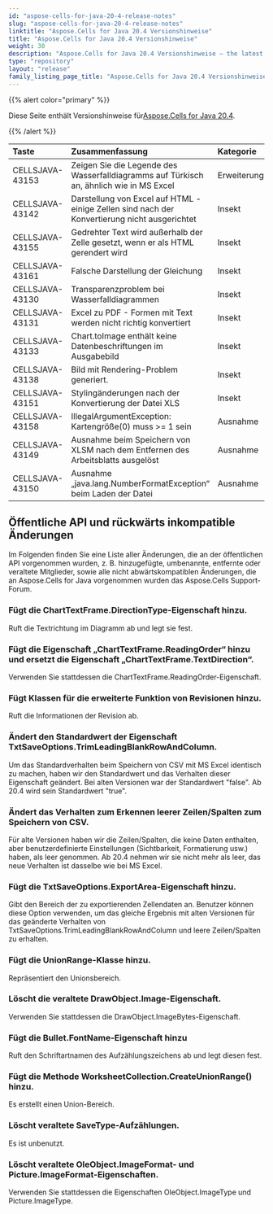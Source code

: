 ```yaml
---
id: "aspose-cells-for-java-20-4-release-notes"
slug: "aspose-cells-for-java-20-4-release-notes"
linktitle: "Aspose.Cells for Java 20.4 Versionshinweise"
title: "Aspose.Cells for Java 20.4 Versionshinweise"
weight: 30
description: "Aspose.Cells for Java 20.4 Versionshinweise – the latest updates and fixes."
type: "repository"
layout: "release"
family_listing_page_title: "Aspose.Cells for Java 20.4 Versionshinweise"
---
```

{{% alert color="primary" %}} 

 Diese Seite enthält Versionshinweise für[Aspose.Cells for Java 20.4](https://releases.aspose.com/cells/java/new-releases/aspose.cells-for-java-20.4/).

{{% /alert %}} 

|**Taste**|**Zusammenfassung**|**Kategorie**|
|:- |:- |:- |
|CELLSJAVA-43153|Zeigen Sie die Legende des Wasserfalldiagramms auf Türkisch an, ähnlich wie in MS Excel|Erweiterung|
|CELLSJAVA-43142|Darstellung von Excel auf HTML - einige Zellen sind nach der Konvertierung nicht ausgerichtet|Insekt|
|CELLSJAVA-43155|Gedrehter Text wird außerhalb der Zelle gesetzt, wenn er als HTML gerendert wird|Insekt|
|CELLSJAVA-43161|Falsche Darstellung der Gleichung|Insekt|
|CELLSJAVA-43130|Transparenzproblem bei Wasserfalldiagrammen|Insekt|
|CELLSJAVA-43131|Excel zu PDF - Formen mit Text werden nicht richtig konvertiert|Insekt|
|CELLSJAVA-43133|Chart.toImage enthält keine Datenbeschriftungen im Ausgabebild|Insekt|
|CELLSJAVA-43138|Bild mit Rendering-Problem generiert.|Insekt|
|CELLSJAVA-43151|Stylingänderungen nach der Konvertierung der Datei XLS|Insekt|
|CELLSJAVA-43158|IllegalArgumentException: Kartengröße(0) muss >= 1 sein|Ausnahme|
|CELLSJAVA-43149|Ausnahme beim Speichern von XLSM nach dem Entfernen des Arbeitsblatts ausgelöst|Ausnahme|
|CELLSJAVA-43150|Ausnahme „java.lang.NumberFormatException“ beim Laden der Datei|Ausnahme|
## **Öffentliche API und rückwärts inkompatible Änderungen**
Im Folgenden finden Sie eine Liste aller Änderungen, die an der öffentlichen API vorgenommen wurden, z. B. hinzugefügte, umbenannte, entfernte oder veraltete Mitglieder, sowie alle nicht abwärtskompatiblen Änderungen, die an Aspose.Cells for Java vorgenommen wurden das Aspose.Cells Support-Forum.
### **Fügt die ChartTextFrame.DirectionType-Eigenschaft hinzu.**
Ruft die Textrichtung im Diagramm ab und legt sie fest.
### **Fügt die Eigenschaft „ChartTextFrame.ReadingOrder“ hinzu und ersetzt die Eigenschaft „ChartTextFrame.TextDirection“.**
Verwenden Sie stattdessen die ChartTextFrame.ReadingOrder-Eigenschaft.
### **Fügt Klassen für die erweiterte Funktion von Revisionen hinzu.**
Ruft die Informationen der Revision ab.
### **Ändert den Standardwert der Eigenschaft TxtSaveOptions.TrimLeadingBlankRowAndColumn.**
Um das Standardverhalten beim Speichern von CSV mit MS Excel identisch zu machen, haben wir den Standardwert und das Verhalten dieser Eigenschaft geändert. Bei alten Versionen war der Standardwert "false". Ab 20.4 wird sein Standardwert "true".
### **Ändert das Verhalten zum Erkennen leerer Zeilen/Spalten zum Speichern von CSV.**
Für alte Versionen haben wir die Zeilen/Spalten, die keine Daten enthalten, aber benutzerdefinierte Einstellungen (Sichtbarkeit, Formatierung usw.) haben, als leer genommen. Ab 20.4 nehmen wir sie nicht mehr als leer, das neue Verhalten ist dasselbe wie bei MS Excel.
### **Fügt die TxtSaveOptions.ExportArea-Eigenschaft hinzu.**
Gibt den Bereich der zu exportierenden Zellendaten an. Benutzer können diese Option verwenden, um das gleiche Ergebnis mit alten Versionen für das geänderte Verhalten von TxtSaveOptions.TrimLeadingBlankRowAndColumn und leere Zeilen/Spalten zu erhalten.
### **Fügt die UnionRange-Klasse hinzu.**
Repräsentiert den Unionsbereich.
### **Löscht die veraltete DrawObject.Image-Eigenschaft.**
Verwenden Sie stattdessen die DrawObject.ImageBytes-Eigenschaft.
### **Fügt die Bullet.FontName-Eigenschaft hinzu**
Ruft den Schriftartnamen des Aufzählungszeichens ab und legt diesen fest.
### **Fügt die Methode WorksheetCollection.CreateUnionRange() hinzu.**
Es erstellt einen Union-Bereich.
### **Löscht veraltete SaveType-Aufzählungen.**
Es ist unbenutzt.
### **Löscht veraltete OleObject.ImageFormat- und Picture.ImageFormat-Eigenschaften.**
Verwenden Sie stattdessen die Eigenschaften OleObject.ImageType und Picture.ImageType.
